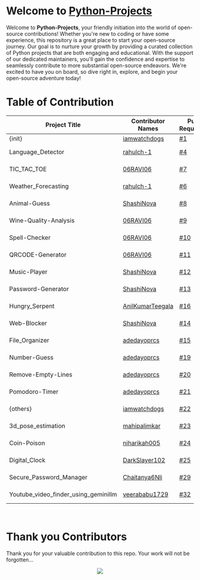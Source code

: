 # Welcome to [Python-Projects](https://github.com/Grow-with-Open-Source/Python-Projects/ "visit original repo")

Welcome to **Python-Projects**, your friendly initiation into the world of open-source contributions! Whether you're new to coding or have some experience, this repository is a great place to start your open-source journey. Our goal is to nurture your growth by providing a curated collection of Python projects that are both engaging and educational. With the support of our dedicated maintainers, you'll gain the confidence and expertise to seamlessly contribute to more substantial open-source endeavors. We're excited to have you on board, so dive right in, explore, and begin your open-source adventure today!

# Table of Contribution

<div align="center">

<!-- TABLE BEGINS -->
| Project Title | Contributor Names | Pull Requests | Demo |
| --- | --- | --- | --- |
| {init} | [iamwatchdogs](https://github.com/iamwatchdogs "goto iamwatchdogs profile") | [#1](https://github.com/Grow-with-Open-Source/Python-Projects/pull/1 "visit pr \#1") | [/Grow-with-Open-Source/Python-Projects/](https://github.com/Grow-with-Open-Source/Python-Projects "view the result of {init}") |
| Language_Detector | [rahulch-1](https://github.com/rahulch-1 "goto rahulch-1 profile") | [#4](https://github.com/Grow-with-Open-Source/Python-Projects/pull/4 "visit pr \#4") | [/Grow-with-Open-Source/Python-Projects/Language_Detector/](Language_Detector "view the result of Language_Detector") |
| TIC_TAC_TOE | [06RAVI06](https://github.com/06RAVI06 "goto 06RAVI06 profile") | [#7](https://github.com/Grow-with-Open-Source/Python-Projects/pull/7 "visit pr \#7") | [/Grow-with-Open-Source/Python-Projects/TIC_TAC_TOE/](TIC_TAC_TOE "view the result of TIC_TAC_TOE") |
| Weather_Forecasting | [rahulch-1](https://github.com/rahulch-1 "goto rahulch-1 profile") | [#6](https://github.com/Grow-with-Open-Source/Python-Projects/pull/6 "visit pr \#6") | [/Grow-with-Open-Source/Python-Projects/Weather_Forecasting/](Weather_Forecasting "view the result of Weather_Forecasting") |
| Animal-Guess | [ShashiNova](https://github.com/ShashiNova "goto ShashiNova profile") | [#8](https://github.com/Grow-with-Open-Source/Python-Projects/pull/8 "visit pr \#8") | [/Grow-with-Open-Source/Python-Projects/Animal-Guess/](https://github.com/Grow-with-Open-Source/Python-Projects/tree/main/Animal-Guess "view the result of Animal-Guess") |
| Wine-Quality-Analysis | [06RAVI06](https://github.com/06RAVI06 "goto 06RAVI06 profile") | [#9](https://github.com/Grow-with-Open-Source/Python-Projects/pull/9 "visit pr \#9") | [/Grow-with-Open-Source/Python-Projects/Wine-Quality-Analysis/](https://github.com/Grow-with-Open-Source/Python-Projects/tree/main/Wine-Quality-Analysis "view the result of Wine-Quality-Analysis") |
| Spell-Checker | [06RAVI06](https://github.com/06RAVI06 "goto 06RAVI06 profile") | [#10](https://github.com/Grow-with-Open-Source/Python-Projects/pull/10 "visit pr \#10") | [/Grow-with-Open-Source/Python-Projects/Spell-Checker/](Spell-Checker "view the result of Spell-Checker") |
| QRCODE-Generator | [06RAVI06](https://github.com/06RAVI06 "goto 06RAVI06 profile") | [#11](https://github.com/Grow-with-Open-Source/Python-Projects/pull/11 "visit pr \#11") | [/Grow-with-Open-Source/Python-Projects/QRCODE-Generator/](QRCODE-Generator "view the result of QRCODE-Generator") |
| Music-Player | [ShashiNova](https://github.com/ShashiNova "goto ShashiNova profile") | [#12](https://github.com/Grow-with-Open-Source/Python-Projects/pull/12 "visit pr \#12") | [/Grow-with-Open-Source/Python-Projects/Music-Player/](https://github.com/Grow-with-Open-Source/Python-Projects/tree/main/Music-Player/ "view the result of Music-Player") |
| Password-Generator | [ShashiNova](https://github.com/ShashiNova "goto ShashiNova profile") | [#13](https://github.com/Grow-with-Open-Source/Python-Projects/pull/13 "visit pr \#13") | [/Grow-with-Open-Source/Python-Projects/Password-Generator/](https://github.com/Grow-with-Open-Source/Python-Projects/tree/main/Password-Generator/ "view the result of Password-Generator") |
| Hungry_Serpent | [AnilKumarTeegala](https://github.com/AnilKumarTeegala "goto AnilKumarTeegala profile") | [#16](https://github.com/Grow-with-Open-Source/Python-Projects/pull/16 "visit pr \#16") | [/Grow-with-Open-Source/Python-Projects/Hungry_Serpent/](Hungry_Serpent "view the result of Hungry_Serpent") |
| Web-Blocker | [ShashiNova](https://github.com/ShashiNova "goto ShashiNova profile") | [#14](https://github.com/Grow-with-Open-Source/Python-Projects/pull/14 "visit pr \#14") | [/Grow-with-Open-Source/Python-Projects/Web-Blocker/](https://github.com/Grow-with-Open-Source/Python-Projects/tree/main/Web-Blocker "view the result of Web-Blocker") |
| File_Organizer | [adedayoprcs](https://github.com/adedayoprcs "goto adedayoprcs profile") | [#15](https://github.com/Grow-with-Open-Source/Python-Projects/pull/15 "visit pr \#15") | [/Grow-with-Open-Source/Python-Projects/File_Organizer/](File_Organizer "view the result of File_Organizer") |
| Number-Guess | [adedayoprcs](https://github.com/adedayoprcs "goto adedayoprcs profile") | [#19](https://github.com/Grow-with-Open-Source/Python-Projects/pull/19 "visit pr \#19") | [/Grow-with-Open-Source/Python-Projects/Number-Guess/](Number-Guess "view the result of Number-Guess") |
| Remove-Empty-Lines | [adedayoprcs](https://github.com/adedayoprcs "goto adedayoprcs profile") | [#20](https://github.com/Grow-with-Open-Source/Python-Projects/pull/20 "visit pr \#20") | [/Grow-with-Open-Source/Python-Projects/Remove-Empty-Lines/](Remove-Empty-Lines "view the result of Remove-Empty-Lines") |
| Pomodoro-Timer | [adedayoprcs](https://github.com/adedayoprcs "goto adedayoprcs profile") | [#21](https://github.com/Grow-with-Open-Source/Python-Projects/pull/21 "visit pr \#21") | [/Grow-with-Open-Source/Python-Projects/Pomodoro-Timer/](Pomodoro-Timer "view the result of Pomodoro-Timer") |
| {others} | [iamwatchdogs](https://github.com/iamwatchdogs "goto iamwatchdogs profile") | [#22](https://github.com/Grow-with-Open-Source/Python-Projects/pull/22 "visit pr \#22") | [/Grow-with-Open-Source/Python-Projects/.github](https://github.com/Grow-with-Open-Source/Python-Projects/tree/main/.github "view the result of {others}") |
| 3d_pose_estimation | [mahipalimkar](https://github.com/mahipalimkar "goto mahipalimkar profile") | [#23](https://github.com/Grow-with-Open-Source/Python-Projects/pull/23 "visit pr \#23") | [/Grow-with-Open-Source/Python-Projects/3d_pose_estimation/](3d_pose_estimation "view the result of 3d_pose_estimation") |
| Coin-Poison | [niharikah005](https://github.com/niharikah005 "goto niharikah005 profile") | [#24](https://github.com/Grow-with-Open-Source/Python-Projects/pull/24 "visit pr \#24") | [/Grow-with-Open-Source/Python-Projects/Coin-Poison/](Coin-Poison "view the result of Coin-Poison") |
| Digital_Clock | [DarkSlayer102](https://github.com/DarkSlayer102 "goto DarkSlayer102 profile") | [#25](https://github.com/Grow-with-Open-Source/Python-Projects/pull/25 "visit pr \#25") | [/Grow-with-Open-Source/Python-Projects/Digital_Clock/](Digital_Clock "view the result of Digital_Clock") |
| Secure_Password_Manager | [Chaitanya6Nli](https://github.com/Chaitanya6Nli "goto Chaitanya6Nli profile") | [#29](https://github.com/Grow-with-Open-Source/Python-Projects/pull/29 "visit pr \#29") | [/Grow-with-Open-Source/Python-Projects/Secure_Password_Manager/](https://github.com/Grow-with-Open-Source/Python-Projects/tree/main/Secure_Password_Manager "view the result of Secure_Password_Manager") |
| Youtube_video_finder_using_geminillm | [veerababu1729](https://github.com/veerababu1729 "goto veerababu1729 profile") | [#32](https://github.com/Grow-with-Open-Source/Python-Projects/pull/32 "visit pr \#32") | [/Grow-with-Open-Source/Python-Projects/Youtube_video_finder_using_geminillm/](Youtube_video_finder_using_geminillm "view the result of Youtube_video_finder_using_geminillm") |
<!-- TABLE ENDS -->

</div>
<br>

# Thank you Contributors

Thank you for your valuable contribution to this repo. Your work will not be forgotten...

<div align="center">
  <a href = "https://github.com/Grow-with-Open-Source/Python-Projects/graphs/contributors">
    <img src = "https://contrib.rocks/image?repo=Grow-with-Open-Source/Python-Projects"/>
  </a>
</div>
